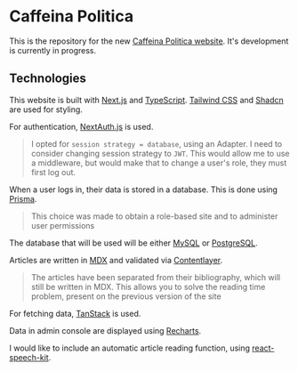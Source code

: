 # Caffeina Politica
This is the repository for the new [Caffeina Politica website](caffeinapolitica.com). It's development is currently in progress.

## Technologies
This website is built with [Next.js](https://nextjs.org/) and [TypeScript](https://www.typescriptlang.org/).
[Tailwind CSS](https://tailwindcss.com/) and [Shadcn](https://ui.shadcn.com/) are used for styling.

For authentication, [NextAuth.js](https://next-auth.js.org/) is used. 
>I opted for ```session strategy = database```, using an Adapter. I need to consider changing session strategy to ```JWT```. This would allow me to use a middleware, but would make that to change a user's role, they must first log out.

When a user logs in, their data is stored in a database. This is done using [Prisma](https://www.prisma.io/). 
> This choice was made to obtain a role-based site and to administer user permissions

The database that will be used will be either [MySQL](https://www.mysql.com) or [PostgreSQL](https://www.postgresql.org/).


Articles are written in [MDX](https://mdxjs.com/) and validated via [Contentlayer](https://contentlayer.dev/).
> The articles have been separated from their bibliography, which will still be written in MDX. This allows you to solve the reading time problem, present on the previous version of the site


For fetching data, [TanStack](https://tanstack.com/query/v3/) is used.

Data in admin console are displayed using [Recharts](https://recharts.org/).

I would like to include an automatic article reading function, using [react-speech-kit](https://www.npmjs.com/package/react-speech-kit).
